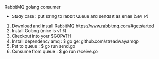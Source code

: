 RabbitMQ golang consumer
- Study case : put string to rabbit Queue and sends it as email (SMTP)
1. Download and install RabbitMQ https://www.rabbitmq.com/#getstarted
2. Install Golang (mine is v1.6)
3. Checkout into your $GOPATH
4. Install dependency amq : $ go get github.com/streadway/amqp
5. Put to queue : $ go run send.go
6. Consume from queue : $ go run receive.go
